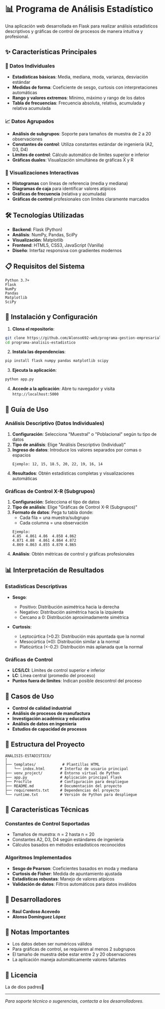 # 📊 Programa de Análisis Estadístico

Una aplicación web desarrollada en Flask para realizar análisis estadísticos descriptivos y gráficas de control de procesos de manera intuitiva y profesional.

## ✨ Características Principales

### 🔢 Datos Individuales
- **Estadísticas básicas**: Media, mediana, moda, varianza, desviación estándar
- **Medidas de forma**: Coeficiente de sesgo, curtosis con interpretaciones automáticas
- **Rango y valores extremos**: Mínimo, máximo y rango de los datos
- **Tabla de frecuencias**: Frecuencia absoluta, relativa, acumulada y relativa acumulada

### 📈 Datos Agrupados
- **Análisis de subgrupos**: Soporte para tamaños de muestra de 2 a 20 observaciones
- **Constantes de control**: Utiliza constantes estándar de ingeniería (A2, D3, D4)
- **Límites de control**: Cálculo automático de límites superior e inferior
- **Gráficas duales**: Visualización simultánea de gráficas X̄ y R

### 🎨 Visualizaciones Interactivas
- **Histogramas** con líneas de referencia (media y mediana)
- **Diagramas de caja** para identificar valores atípicos
- **Gráficas de frecuencia** (relativa y acumulada)
- **Gráficas de control** profesionales con límites claramente marcados

## 🛠️ Tecnologías Utilizadas

- **Backend**: Flask (Python)
- **Análisis**: NumPy, Pandas, SciPy
- **Visualización**: Matplotlib
- **Frontend**: HTML5, CSS3, JavaScript (Vanilla)
- **Diseño**: Interfaz responsiva con gradientes modernos

## 📋 Requisitos del Sistema

```
Python 3.7+
Flask
NumPy
Pandas
Matplotlib
SciPy
```

## 🚀 Instalación y Configuración

1. **Clona el repositorio**:
```bash
git clone https://github.com/Alonso692-web/programa-gestion-empresarial
cd programa-analisis-estadistico
```

2. **Instala las dependencias**:
```bash
pip install flask numpy pandas matplotlib scipy
```

3. **Ejecuta la aplicación**:
```bash
python app.py
```

4. **Accede a la aplicación**:
Abre tu navegador y visita `http://localhost:5000`

## 📖 Guía de Uso

### Análisis Descriptivo (Datos Individuales)

1. **Configuración**: Selecciona "Muestral" o "Poblacional" según tu tipo de datos
2. **Tipo de análisis**: Elige "Análisis Descriptivo (Individual)"
3. **Ingreso de datos**: Introduce los valores separados por comas o espacios
   ```
   Ejemplo: 12, 15, 18.5, 20, 22, 19, 16, 14
   ```
4. **Resultados**: Obtén estadísticas completas y visualizaciones automáticas

### Gráficas de Control X-R (Subgrupos)

1. **Configuración**: Selecciona el tipo de datos
2. **Tipo de análisis**: Elige "Gráficas de Control X-R (Subgrupos)"
3. **Formato de datos**: Pega tu tabla donde:
   - Cada fila = una muestra/subgrupo
   - Cada columna = una observación
   ```
   Ejemplo:
   4.85  4.861 4.86  4.858 4.862
   4.871 4.88  4.861 4.864 4.872
   4.869 4.863 4.855 4.870 4.865
   ```
4. **Análisis**: Obtén métricas de control y gráficas profesionales

## 📊 Interpretación de Resultados

### Estadísticas Descriptivas

- **Sesgo**: 
  - Positivo: Distribución asimétrica hacia la derecha
  - Negativo: Distribución asimétrica hacia la izquierda
  - Cercano a 0: Distribución aproximadamente simétrica

- **Curtosis**:
  - Leptocúrtica (>0.2): Distribución más apuntada que la normal
  - Mesocúrtica (≈0): Distribución similar a la normal
  - Platicúrtica (<-0.2): Distribución más aplanada que la normal

### Gráficas de Control

- **LCS/LCI**: Límites de control superior e inferior
- **LC**: Línea central (promedio del proceso)
- **Puntos fuera de límites**: Indican posible descontrol del proceso

## 🎯 Casos de Uso

- **Control de calidad industrial**
- **Análisis de procesos de manufactura**
- **Investigación académica y educativa**
- **Análisis de datos en ingeniería**
- **Estudios de capacidad de procesos**

## 📁 Estructura del Proyecto

```
ANALISIS-ESTADISTICO/
│
├── templates/            # Plantillas HTML
│   └── index.html       # Interfaz de usuario principal
├── venv_project/        # Entorno virtual de Python
├── app.py               # Aplicación principal Flask
├── Procfile             # Configuración para despliegue
├── README.md            # Documentación del proyecto
├── requirements.txt     # Dependencias del proyecto
└── runtime.txt          # Versión de Python para despliegue
```

## 🔧 Características Técnicas

### Constantes de Control Soportadas
- Tamaños de muestra: n = 2 hasta n = 20
- Constantes A2, D3, D4 según estándares de ingeniería
- Cálculos basados en métodos estadísticos reconocidos

### Algoritmos Implementados
- **Sesgo de Pearson**: Coeficientes basados en moda y mediana
- **Curtosis de Fisher**: Medida de apuntamiento ajustada
- **Estadísticas robustas**: Manejo de valores atípicos
- **Validación de datos**: Filtros automáticos para datos inválidos

## 👥 Desarrolladores

- **Raul Cardoso Acevedo**
- **Alonso Domínguez López**

## 📝 Notas Importantes

- Los datos deben ser numéricos válidos
- Para gráficas de control, se requieren al menos 2 subgrupos
- El tamaño de muestra debe estar entre 2 y 20 observaciones
- La aplicación maneja automáticamente valores faltantes

## 📄 Licencia

La de dios padres🙏

---

*Para soporte técnico o sugerencias, contacta a los desarrolladores.*